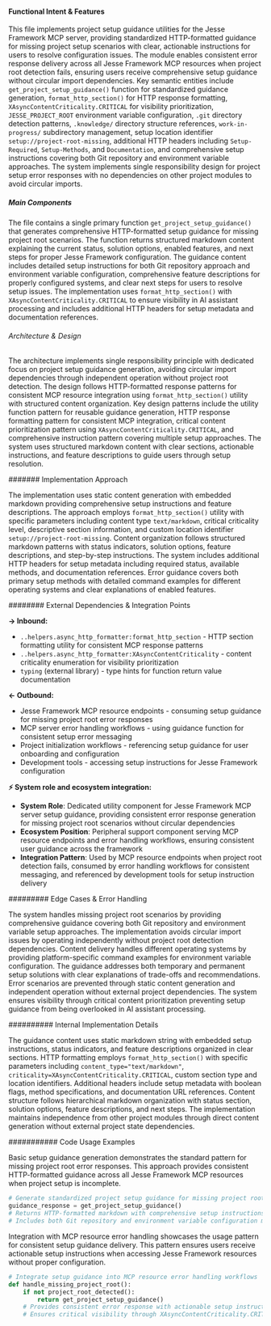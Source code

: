 <!-- CACHE_METADATA_START -->
<!-- Source File: {PROJECT_ROOT}/jesse-framework-mcp/jesse_framework_mcp/helpers/project_setup.py -->
<!-- Cached On: 2025-07-05T14:01:37.767193 -->
<!-- Source Modified: 2025-07-05T12:56:17.535216 -->
<!-- Cache Version: 1.0 -->
<!-- CACHE_METADATA_END -->

#### Functional Intent & Features

This file implements project setup guidance utilities for the Jesse Framework MCP server, providing standardized HTTP-formatted guidance for missing project setup scenarios with clear, actionable instructions for users to resolve configuration issues. The module enables consistent error response delivery across all Jesse Framework MCP resources when project root detection fails, ensuring users receive comprehensive setup guidance without circular import dependencies. Key semantic entities include `get_project_setup_guidance()` function for standardized guidance generation, `format_http_section()` for HTTP response formatting, `XAsyncContentCriticality.CRITICAL` for visibility prioritization, `JESSE_PROJECT_ROOT` environment variable configuration, `.git` directory detection patterns, `.knowledge/` directory structure references, `work-in-progress/` subdirectory management, setup location identifier `setup://project-root-missing`, additional HTTP headers including `Setup-Required`, `Setup-Methods`, and `Documentation`, and comprehensive setup instructions covering both Git repository and environment variable approaches. The system implements single responsibility design for project setup error responses with no dependencies on other project modules to avoid circular imports.

##### Main Components

The file contains a single primary function `get_project_setup_guidance()` that generates comprehensive HTTP-formatted setup guidance for missing project root scenarios. The function returns structured markdown content explaining the current status, solution options, enabled features, and next steps for proper Jesse Framework configuration. The guidance content includes detailed setup instructions for both Git repository approach and environment variable configuration, comprehensive feature descriptions for properly configured systems, and clear next steps for users to resolve setup issues. The implementation uses `format_http_section()` with `XAsyncContentCriticality.CRITICAL` to ensure visibility in AI assistant processing and includes additional HTTP headers for setup metadata and documentation references.

###### Architecture & Design

The architecture implements single responsibility principle with dedicated focus on project setup guidance generation, avoiding circular import dependencies through independent operation without project root detection. The design follows HTTP-formatted response patterns for consistent MCP resource integration using `format_http_section()` utility with structured content organization. Key design patterns include the utility function pattern for reusable guidance generation, HTTP response formatting pattern for consistent MCP integration, critical content prioritization pattern using `XAsyncContentCriticality.CRITICAL`, and comprehensive instruction pattern covering multiple setup approaches. The system uses structured markdown content with clear sections, actionable instructions, and feature descriptions to guide users through setup resolution.

####### Implementation Approach

The implementation uses static content generation with embedded markdown providing comprehensive setup instructions and feature descriptions. The approach employs `format_http_section()` utility with specific parameters including content type `text/markdown`, critical criticality level, descriptive section information, and custom location identifier `setup://project-root-missing`. Content organization follows structured markdown patterns with status indicators, solution options, feature descriptions, and step-by-step instructions. The system includes additional HTTP headers for setup metadata including required status, available methods, and documentation references. Error guidance covers both primary setup methods with detailed command examples for different operating systems and clear explanations of enabled features.

######## External Dependencies & Integration Points

**→ Inbound:**
- `..helpers.async_http_formatter:format_http_section` - HTTP section formatting utility for consistent MCP response patterns
- `..helpers.async_http_formatter:XAsyncContentCriticality` - content criticality enumeration for visibility prioritization
- `typing` (external library) - type hints for function return value documentation

**← Outbound:**
- Jesse Framework MCP resource endpoints - consuming setup guidance for missing project root error responses
- MCP server error handling workflows - using guidance function for consistent setup error messaging
- Project initialization workflows - referencing setup guidance for user onboarding and configuration
- Development tools - accessing setup instructions for Jesse Framework configuration

**⚡ System role and ecosystem integration:**
- **System Role**: Dedicated utility component for Jesse Framework MCP server setup guidance, providing consistent error response generation for missing project root scenarios without circular dependencies
- **Ecosystem Position**: Peripheral support component serving MCP resource endpoints and error handling workflows, ensuring consistent user guidance across the framework
- **Integration Pattern**: Used by MCP resource endpoints when project root detection fails, consumed by error handling workflows for consistent messaging, and referenced by development tools for setup instruction delivery

######### Edge Cases & Error Handling

The system handles missing project root scenarios by providing comprehensive guidance covering both Git repository and environment variable setup approaches. The implementation avoids circular import issues by operating independently without project root detection dependencies. Content delivery handles different operating systems by providing platform-specific command examples for environment variable configuration. The guidance addresses both temporary and permanent setup solutions with clear explanations of trade-offs and recommendations. Error scenarios are prevented through static content generation and independent operation without external project dependencies. The system ensures visibility through critical content prioritization preventing setup guidance from being overlooked in AI assistant processing.

########## Internal Implementation Details

The guidance content uses static markdown string with embedded setup instructions, status indicators, and feature descriptions organized in clear sections. HTTP formatting employs `format_http_section()` with specific parameters including `content_type="text/markdown"`, `criticality=XAsyncContentCriticality.CRITICAL`, custom section type and location identifiers. Additional headers include setup metadata with boolean flags, method specifications, and documentation URL references. Content structure follows hierarchical markdown organization with status section, solution options, feature descriptions, and next steps. The implementation maintains independence from other project modules through direct content generation without external project state dependencies.

########### Code Usage Examples

Basic setup guidance generation demonstrates the standard pattern for missing project root error responses. This approach provides consistent HTTP-formatted guidance across all Jesse Framework MCP resources when project setup is incomplete.

```python
# Generate standardized project setup guidance for missing project root scenarios
guidance_response = get_project_setup_guidance()
# Returns HTTP-formatted markdown with comprehensive setup instructions
# Includes both Git repository and environment variable configuration methods
```

Integration with MCP resource error handling showcases the usage pattern for consistent setup guidance delivery. This pattern ensures users receive actionable setup instructions when accessing Jesse Framework resources without proper configuration.

```python
# Integrate setup guidance into MCP resource error handling workflows
def handle_missing_project_root():
    if not project_root_detected():
        return get_project_setup_guidance()
    # Provides consistent error response with actionable setup instructions
    # Ensures critical visibility through XAsyncContentCriticality.CRITICAL
```